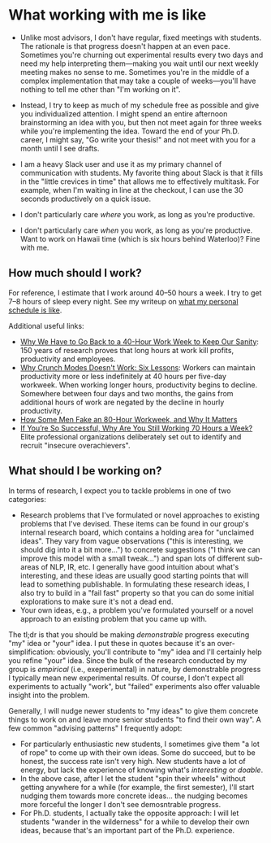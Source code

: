 # What working with me is like

+ Unlike most advisors, I don't have regular, fixed meetings with students.
The rationale is that progress doesn't happen at an even pace.
Sometimes you're churning out experimental results every two days and need my help interpreting them&mdash;making you wait until our next weekly meeting makes no sense to me.
Sometimes you're in the middle of a complex implementation that may take a couple of weeks&mdash;you'll have nothing to tell me other than "I'm working on it".

+ Instead, I try to keep as much of my schedule free as possible and give you individualized attention.
I might spend an entire afternoon brainstorming an idea with you, but then not meet again for three weeks while you're implementing the idea.
Toward the end of your Ph.D. career, I might say, "Go write your thesis!" and not meet with you for a month until I see drafts.

+ I am a heavy Slack user and use it as my primary channel of communication with students.
My favorite thing about Slack is that it fills in the "little crevices in time" that allows me to effectively multitask.
For example, when I'm waiting in line at the checkout, I can use the 30 seconds productively on a quick issue.

+ I don't particularly care _where_ you work, as long as you're productive.

+ I don't particularly care _when_ you work, as long as you're productive.
Want to work on Hawaii time (which is six hours behind Waterloo)? Fine with me.

## How much should I work?

For reference, I estimate that I work around 40–50 hours a week.
I try to get 7–8 hours of sleep every night.
See my writeup on [what my personal schedule is like](what-my-personal-schedule-is-like.md).

Additional useful links:

+ [Why We Have to Go Back to a 40-Hour Work Week to Keep Our Sanity](https://www.alternet.org/story/154518/why_we_have_to_go_back_to_a_40-hour_work_week_to_keep_our_sanity): 150 years of research proves that long hours at work kill profits, productivity and employees.
+ [Why Crunch Modes Doesn't Work: Six Lessons](http://www.igda.org/?page=crunchsixlessons): Workers can maintain productivity more or less indefinitely at 40 hours per five-day workweek. When working longer hours, productivity begins to decline. Somewhere between four days and two months, the gains from additional hours of work are negated by the decline in hourly productivity.
+ [How Some Men Fake an 80-Hour Workweek, and Why It Matters](http://www.nytimes.com/2015/05/05/upshot/how-some-men-fake-an-80-hour-workweek-and-why-it-matters.html)
+ [If You’re So Successful, Why Are You Still Working 70 Hours a Week?](https://hbr.org/2018/02/if-youre-so-successful-why-are-you-still-working-70-hours-a-week) Elite professional organizations deliberately set out to identify and recruit "insecure overachievers".

## What should I be working on?

In terms of research, I expect you to tackle problems in one of two categories:

+ Research problems that I've formulated or novel approaches to existing problems that I've devised.
These items can be found in our group's internal research board, which contains a holding area for "unclaimed ideas".
They vary from vague observations ("this is interesting, we should dig into it a bit more...") to concrete suggestions ("I think we can improve this model with a small tweak...") and span lots of different sub-areas of NLP, IR, etc.
I generally have good intuition about what's interesting, and these ideas are usually good starting points that will lead to something publishable.
In formulating these research ideas, I also try to build in a "fail fast" property so that you can do some initial explorations to make sure it's not a dead end.
+ Your own ideas, e.g., a problem you've formulated yourself or a novel approach to an existing problem that you came up with.

The tl;dr is that you should be making _demonstrable_ progress executing "my" idea or "your" idea.
I put these in quotes because it's an over-simplification: obviously, you'll contribute to "my" idea and I'll certainly help you refine "your" idea.
Since the bulk of the research conducted by my group is _empirical_ (i.e., exeperimental) in nature, by demonstrable progress I typically mean new experimental results.
Of course, I don't expect all experiments to actually "work", but "failed" experiments also offer valuable insight into the problem.

Generally, I will nudge newer students to "my ideas" to give them concrete things to work on and leave more senior students "to find their own way".
A few common "advising patterns" I frequently adopt:

+ For particularly enthusiastic new students, I sometimes give them "a lot of rope" to come up with their own ideas.
Some do succeed, but to be honest, the success rate isn't very high.
New students have a lot of energy, but lack the experience of knowing what's _interesting_ or _doable_.
+ In the above case, after I let the student "spin their wheels" without getting anywhere for a while (for example, the first semester), I'll start nudging them towards more concrete ideas... the nudging becomes more forceful the longer I don't see demosntrable progress.
+ For Ph.D. students, I actually take the opposite approach: I will let students "wander in the wilderness" for a while to develop their own ideas, because that's an important part of the Ph.D. experience.

